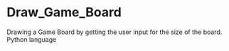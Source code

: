# Draw_Game_Board
Drawing a Game Board by getting the user input for the size of the board.
Python language

